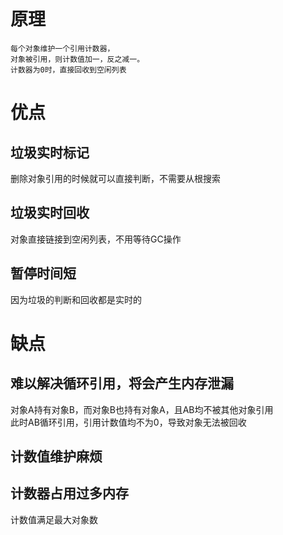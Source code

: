 
# 原理

    每个对象维护一个引用计数器，
    对象被引用，则计数值加一，反之减一。
    计数器为0时，直接回收到空闲列表

# 优点

## 垃圾实时标记

删除对象引用的时候就可以直接判断，不需要从根搜索

## 垃圾实时回收

对象直接链接到空闲列表，不用等待GC操作

## 暂停时间短

因为垃圾的判断和回收都是实时的
        
# 缺点
    
## 难以解决循环引用，将会产生内存泄漏 

对象A持有对象B，而对象B也持有对象A，且AB均不被其他对象引用  
此时AB循环引用，引用计数值均不为0，导致对象无法被回收 
        
## 计数值维护麻烦

## 计数器占用过多内存

计数值满足最大对象数  
    
